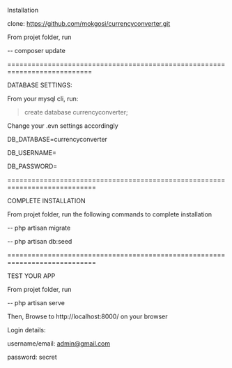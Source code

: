 Installation

clone: https://github.com/mokgosi/currencyconverter.git

From projet folder, run

-- composer update


===========================================================================

DATABASE SETTINGS:

From your mysql cli, run:

> create database currencyconverter;

Change your .evn settings accordingly

DB_DATABASE=currencyconverter

DB_USERNAME=<username>

DB_PASSWORD=<password>

============================================================================

COMPLETE INSTALLATION

From projet folder, run the following commands to complete installation

-- php artisan migrate

-- php artisan db:seed



============================================================================

TEST YOUR APP

From projet folder, run

-- php artisan serve


Then, Browse to http://localhost:8000/ on your browser

Login details:

username/email: admin@gmail.com

password: secret